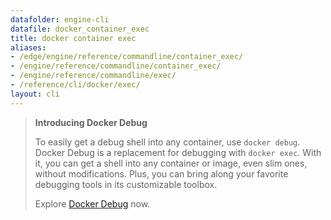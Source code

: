 ```yaml
---
datafolder: engine-cli
datafile: docker_container_exec
title: docker container exec
aliases:
- /edge/engine/reference/commandline/container_exec/
- /engine/reference/commandline/container_exec/
- /engine/reference/commandline/exec/
- /reference/cli/docker/exec/
layout: cli
---
```


> **Introducing Docker Debug**
>
> To easily get a debug shell into any container, use `docker debug`. Docker
> Debug is a replacement for debugging with `docker exec`. With it, you can get
> a shell into any container or image, even slim ones, without modifications.
> Plus, you can bring along your favorite debugging tools in its customizable
> toolbox.
>
> Explore [Docker Debug](../debug.md) now.

<!--
This page is automatically generated from Docker's source code. If you want to
suggest a change to the text that appears here, open a ticket or pull request
in the source repository on GitHub:

https://github.com/docker/cli
-->

